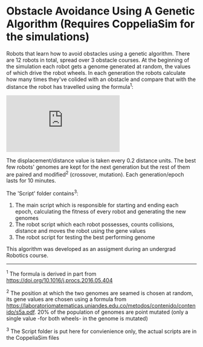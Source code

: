 # Obstacle Avoidance Using A Genetic Algorithm (Requires CoppeliaSim for the simulations)
Robots that learn how to avoid obstacles using a genetic algorithm.
There are 12 robots in total, spread over 3 obstacle courses. At the beginning of the simulation each robot gets a genome generated at random, the values of which drive the robot wheels. In each generation the robots calculate how many times they've colided with an obstacle and compare that with the distance the robot has travelled using the formula<sup>1</sup>:

![equation](https://latex.codecogs.com/png.latex?f%20%3D%20%5Cfrac%7Bdistance%7D%7B1%20&plus;%20collisions*penalty%7D)

The displacement/distance value is taken every 0.2 distance units. The best few robots' genomes are kept for the next generation but the rest of them are paired and modified<sup>2</sup> (crossover, mutation). Each generation/epoch lasts for 10 minutes.

The 'Script' folder contains<sup>3</sup>:
  1. The main script which is responsible for starting and ending each epoch, calculating the fitness of every robot and generating the new genomes
  2. The robot script which each robot possesses, counts collisions, distance and moves the robot using the gene values
  3. The robot script for testing the best performing genome

This algorithm was developed as an assigment during an undergrad Robotics course.

<hr>

<sup>1</sup> The formula is derived in part from https://doi.org/10.1016/j.procs.2016.05.404

<sup>2</sup> The position at which the two genomes are seamed is chosen at random, its gene values are chosen using a formula from  https://laboratoriomatematicas.uniandes.edu.co/metodos/contenido/contenido/s5a.pdf. 20% of the population of genomes are point mutated (only a single value -for both wheels- in the genome is mutated)

<sup>3</sup> The Script folder is put here for convienience only, the actual scripts are in the CoppeliaSim files
